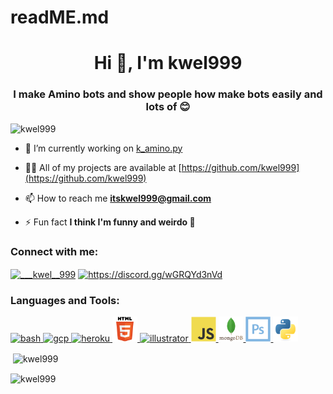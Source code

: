 # readME.md

<h1 align="center">Hi 👋, I'm kwel999</h1>
<h3 align="center">I make Amino bots and show people how make bots easily and lots of 😊</h3>

<p align="left"> <img src="https://komarev.com/ghpvc/?username=kwel999&label=Profile%20views&color=0e75b6&style=flat" alt="kwel999" /> </p>

- 🔭 I’m currently working on [k_amino.py](https://github.com/kwel999/K_Amino)

- 👨‍💻 All of my projects are available at [https://github.com/kwel999](https://github.com/kwel999)

- 📫 How to reach me **itskwel999@gmail.com**

- ⚡ Fun fact **I think I'm funny and weirdo 😬**

<h3 align="left">Connect with me:</h3>
<p align="left">
<a href="https://instagram.com/___kwel__999" target="blank"><img align="center" src="https://raw.githubusercontent.com/rahuldkjain/github-profile-readme-generator/master/src/images/icons/Social/instagram.svg" alt="___kwel__999" height="30" width="40" /></a>
<a href="https://discord.gg/https://discord.gg/wGRQYd3nVd" target="blank"><img align="center" src="https://raw.githubusercontent.com/rahuldkjain/github-profile-readme-generator/master/src/images/icons/Social/discord.svg" alt="https://discord.gg/wGRQYd3nVd" height="30" width="40" /></a>
</p>

<h3 align="left">Languages and Tools:</h3>
<p align="left"> <a href="https://www.gnu.org/software/bash/" target="_blank" rel="noreferrer"> <img src="https://www.vectorlogo.zone/logos/gnu_bash/gnu_bash-icon.svg" alt="bash" width="40" height="40"/> </a> <a href="https://cloud.google.com" target="_blank" rel="noreferrer"> <img src="https://www.vectorlogo.zone/logos/google_cloud/google_cloud-icon.svg" alt="gcp" width="40" height="40"/> </a> <a href="https://heroku.com" target="_blank" rel="noreferrer"> <img src="https://www.vectorlogo.zone/logos/heroku/heroku-icon.svg" alt="heroku" width="40" height="40"/> </a> <a href="https://www.w3.org/html/" target="_blank" rel="noreferrer"> <img src="https://raw.githubusercontent.com/devicons/devicon/master/icons/html5/html5-original-wordmark.svg" alt="html5" width="40" height="40"/> </a> <a href="https://www.adobe.com/in/products/illustrator.html" target="_blank" rel="noreferrer"> <img src="https://www.vectorlogo.zone/logos/adobe_illustrator/adobe_illustrator-icon.svg" alt="illustrator" width="40" height="40"/> </a> <a href="https://developer.mozilla.org/en-US/docs/Web/JavaScript" target="_blank" rel="noreferrer"> <img src="https://raw.githubusercontent.com/devicons/devicon/master/icons/javascript/javascript-original.svg" alt="javascript" width="40" height="40"/> </a> <a href="https://www.mongodb.com/" target="_blank" rel="noreferrer"> <img src="https://raw.githubusercontent.com/devicons/devicon/master/icons/mongodb/mongodb-original-wordmark.svg" alt="mongodb" width="40" height="40"/> </a> <a href="https://www.photoshop.com/en" target="_blank" rel="noreferrer"> <img src="https://raw.githubusercontent.com/devicons/devicon/master/icons/photoshop/photoshop-line.svg" alt="photoshop" width="40" height="40"/> </a> <a href="https://www.python.org" target="_blank" rel="noreferrer"> <img src="https://raw.githubusercontent.com/devicons/devicon/master/icons/python/python-original.svg" alt="python" width="40" height="40"/> </a> </p>

<p>&nbsp;<img align="center" src="https://github-readme-stats.vercel.app/api?username=kwel999&show_icons=true&locale=en" alt="kwel999" /></p>

<p><img align="center" src="https://github-readme-streak-stats.herokuapp.com/?user=kwel999&" alt="kwel999" /></p>

